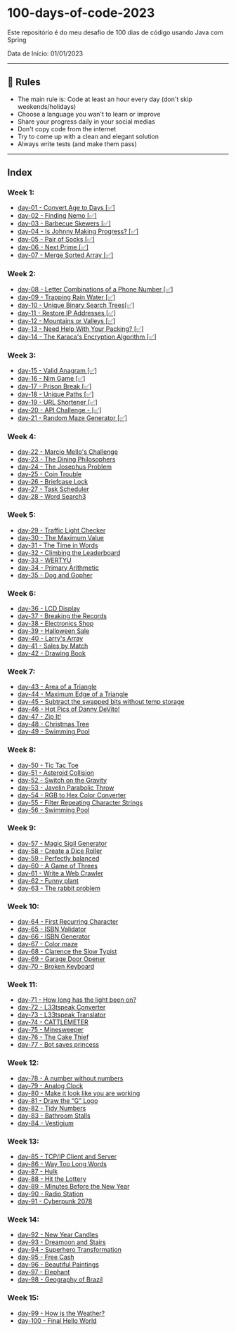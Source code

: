 # 100-days-of-code-2023
Este repositório é do meu desafio de 100 dias de código usando Java com Spring

Data de Início: 01/01/2023

---

## 🚩 Rules

- The main rule is: Code at least an hour every day (don't skip weekends/holidays)
- Choose a language you wan't to learn or improve
- Share your progress daily in your social medias
- Don't copy code from the internet
- Try to come up with a clean and elegant solution
- Always write tests (and make them pass)

---

## Index

### Week 1:
- [day-01 - Convert Age to Days [✅]](https://github.com/IAPOLINARIO/100-days-of-code/tree/main/Month-1/Week-01/day-01)
- [day-02 - Finding Nemo [✅]](https://github.com/IAPOLINARIO/100-days-of-code/tree/main/Month-1/Week-01/day-02)
- [day-03 - Barbecue Skewers [✅]](https://github.com/IAPOLINARIO/100-days-of-code/tree/main/Month-1/Week-01/day-03)
- [day-04 - Is Johnny Making Progress?  [✅]](https://github.com/IAPOLINARIO/100-days-of-code/tree/main/Month-1/Week-01/day-04)
- [day-05 - Pair of Socks [✅]](https://github.com/IAPOLINARIO/100-days-of-code/tree/main/Month-1/Week-01/day-05)
- [day-06 - Next Prime [✅]](https://github.com/IAPOLINARIO/100-days-of-code/tree/main/Month-1/Week-01/day-06)
- [day-07 - Merge Sorted Array [✅]](https://github.com/IAPOLINARIO/100-days-of-code/tree/main/Month-1/Week-01/day-07)

### Week 2:
- [day-08 - Letter Combinations of a Phone Number [✅]](https://github.com/IAPOLINARIO/100-days-of-code/tree/main/Month-1/Week-02/day-08)
- [day-09 - Trapping Rain Water [✅]](https://github.com/IAPOLINARIO/100-days-of-code/tree/main/Month-1/Week-02/day-09)
- [day-10 - Unique Binary Search Trees[✅]](https://github.com/IAPOLINARIO/100-days-of-code/tree/main/Month-1/Week-02/day-10)
- [day-11 - Restore IP Addresses [✅]](https://github.com/IAPOLINARIO/100-days-of-code/tree/main/Month-1/Week-02/day-11)
- [day-12 - Mountains or Valleys [✅]](https://github.com/IAPOLINARIO/100-days-of-code/tree/main/Month-1/Week-02/day-12)
- [day-13 - Need Help With Your Packing? [✅]](https://github.com/IAPOLINARIO/100-days-of-code/tree/main/Month-1/Week-02/day-13)
- [day-14 - The Karaca's Encryption Algorithm [✅]](https://github.com/IAPOLINARIO/100-days-of-code/tree/main/Month-1/Week-02/day-14)

### Week 3:
- [day-15 - Valid Anagram [✅]](https://github.com/IAPOLINARIO/100-days-of-code/tree/main/Month-1/Week-03/day-15)
- [day-16 - Nim Game [✅]](https://github.com/IAPOLINARIO/100-days-of-code/tree/main/Month-1/Week-03/day-16)
- [day-17 - Prison Break [✅]](https://github.com/IAPOLINARIO/100-days-of-code/tree/main/Month-1/Week-03/day-17)
- [day-18 - Unique Paths [✅]](https://github.com/IAPOLINARIO/100-days-of-code/tree/main/Month-1/Week-03/day-18)
- [day-19 - URL Shortener [✅]](https://github.com/IAPOLINARIO/100-days-of-code/tree/main/Month-1/Week-03/day-19)
- [day-20 - API Challenge - [✅]](https://github.com/IAPOLINARIO/100-days-of-code/tree/main/Month-1/Week-03/day-20)
- [day-21 - Random Maze Generator [✅]](https://github.com/IAPOLINARIO/100-days-of-code/tree/main/Month-1/Week-03/day-21)

### Week 4:
- [day-22 - Marcio Mello's Challenge](https://github.com/IAPOLINARIO/100-days-of-code/tree/main/Month-1/Week-04/day-22)
- [day-23 - The Dining Philosophers](https://github.com/IAPOLINARIO/100-days-of-code/tree/main/Month-1/Week-04/day-23)
- [day-24 - The Josephus Problem](https://github.com/IAPOLINARIO/100-days-of-code/tree/main/Month-1/Week-04/day-24)
- [day-25 - Coin Trouble](https://github.com/IAPOLINARIO/100-days-of-code/tree/main/Month-1/Week-04/day-25)
- [day-26 - Briefcase Lock](https://github.com/IAPOLINARIO/100-days-of-code/tree/main/Month-1/Week-04/day-26)
- [day-27 - Task Scheduler](https://github.com/IAPOLINARIO/100-days-of-code/tree/main/Month-1/Week-04/day-27)
- [day-28 - Word Search3](https://github.com/IAPOLINARIO/100-days-of-code/tree/main/Month-1/Week-04/day-28)

### Week 5:
- [day-29 - Traffic Light Checker](https://github.com/IAPOLINARIO/100-days-of-code/tree/main/Month-2/Week-05/day-29)
- [ day-30 - The Maximum Value](https://github.com/IAPOLINARIO/100-days-of-code/tree/main/Month-2/Week-05/day-30)
- [day-31 - The Time in Words](https://github.com/IAPOLINARIO/100-days-of-code/tree/main/Month-2/Week-05/day-31)
- [day-32 - Climbing the Leaderboard](https://github.com/IAPOLINARIO/100-days-of-code/tree/main/Month-2/Week-05/day-32)
- [day-33 - WERTYU](https://github.com/IAPOLINARIO/100-days-of-code/tree/main/Month-2/Week-05/day-33)
- [day-34 - Primary Arithmetic](https://github.com/IAPOLINARIO/100-days-of-code/tree/main/Month-2/Week-05/day-34)
- [day-35 - Dog and Gopher](https://github.com/IAPOLINARIO/100-days-of-code/tree/main/Month-2/Week-05/day-35)

### Week 6:
- [day-36 - LCD Display](https://github.com/IAPOLINARIO/100-days-of-code/tree/main/Month-2/Week-06/day-36)
- [day-37 - Breaking the Records](https://github.com/IAPOLINARIO/100-days-of-code/tree/main/Month-2/Week-06/day-37)
- [day-38 - Electronics Shop](https://github.com/IAPOLINARIO/100-days-of-code/tree/main/Month-2/Week-06/day-38)
- [day-39 - Halloween Sale](https://github.com/IAPOLINARIO/100-days-of-code/tree/main/Month-2/Week-06/day-39)
- [day-40 - Larry's Array](https://github.com/IAPOLINARIO/100-days-of-code/tree/main/Month-2/Week-06/day-40)
- [day-41 - Sales by Match](https://github.com/IAPOLINARIO/100-days-of-code/tree/main/Month-2/Week-06/day-41)
- [day-42 - Drawing Book](https://github.com/IAPOLINARIO/100-days-of-code/tree/main/Month-2/Week-06/day-42)

### Week 7:
- [day-43 - Area of a Triangle](https://github.com/IAPOLINARIO/100-days-of-code/tree/main/Month-2/Week-07/day-43)
- [day-44 - Maximum Edge of a Triangle](https://github.com/IAPOLINARIO/100-days-of-code/tree/main/Month-2/Week-07/day-44)
- [day-45 - Subtract the swapped bits without temp storage](https://github.com/IAPOLINARIO/100-days-of-code/tree/main/Month-2/Week-07/day-45)
- [day-46 - Hot Pics of Danny DeVito!](https://github.com/IAPOLINARIO/100-days-of-code/tree/main/Month-2/Week-07/day-46)
- [day-47 - Zip It!](https://github.com/IAPOLINARIO/100-days-of-code/tree/main/Month-2/Week-07/day-47)
- [day-48 - Christmas Tree](https://github.com/IAPOLINARIO/100-days-of-code/tree/main/Month-2/Week-07/day-48)
- [day-49 - Swimming Pool](https://github.com/IAPOLINARIO/100-days-of-code/tree/main/Month-2/Week-07/day-49)

### Week 8:
- [day-50 - Tic Tac Toe](https://github.com/IAPOLINARIO/100-days-of-code/tree/main/Month-2/Week-08/day-50)
- [day-51 - Asteroid Collision](https://github.com/IAPOLINARIO/100-days-of-code/tree/main/Month-2/Week-08/day-51)
- [day-52 - Switch on the Gravity](https://github.com/IAPOLINARIO/100-days-of-code/tree/main/Month-2/Week-08/day-52)
- [day-53 - Javelin Parabolic Throw](https://github.com/IAPOLINARIO/100-days-of-code/tree/main/Month-2/Week-08/day-53)
- [day-54 - RGB to Hex Color Converter](https://github.com/IAPOLINARIO/100-days-of-code/tree/main/Month-2/Week-08/day-54)
- [day-55 - Filter Repeating Character Strings](https://github.com/IAPOLINARIO/100-days-of-code/tree/main/Month-2/Week-08/day-55)
- [day-56 - Swimming Pool](https://github.com/IAPOLINARIO/100-days-of-code/tree/main/Month-2/Week-08/day-56)

### Week 9:
- [day-57 - Magic Sigil Generator](https://github.com/IAPOLINARIO/100-days-of-code/tree/main/Month-3/Week-09/day-57)
- [day-58 - Create a Dice Roller](https://github.com/IAPOLINARIO/100-days-of-code/tree/main/Month-3/Week-09/day-58)
- [day-59 - Perfectly balanced](https://github.com/IAPOLINARIO/100-days-of-code/tree/main/Month-3/Week-09/day-59)
- [day-60 - A Game of Threes](https://github.com/IAPOLINARIO/100-days-of-code/tree/main/Month-3/Week-09/day-60)
- [day-61 - Write a Web Crawler](https://github.com/IAPOLINARIO/100-days-of-code/tree/main/Month-3/Week-09/day-61)
- [day-62 - Funny plant](https://github.com/IAPOLINARIO/100-days-of-code/tree/main/Month-3/Week-09/day-62)
- [day-63 - The rabbit problem](https://github.com/IAPOLINARIO/100-days-of-code/tree/main/Month-3/Week-09/day-63)

### Week 10:
- [day-64 - First Recurring Character](https://github.com/IAPOLINARIO/100-days-of-code/tree/main/Month-3/Week-10/day-64)
- [day-65 - ISBN Validator](https://github.com/IAPOLINARIO/100-days-of-code/tree/main/Month-3/Week-10/day-65)
- [day-66 - ISBN Generator](https://github.com/IAPOLINARIO/100-days-of-code/tree/main/Month-3/Week-10/day-66)
- [day-67 - Color maze](https://github.com/IAPOLINARIO/100-days-of-code/tree/main/Month-3/Week-10/day-67)
- [day-68 - Clarence the Slow Typist](https://github.com/IAPOLINARIO/100-days-of-code/tree/main/Month-3/Week-10/day-68)
- [day-69 - Garage Door Opener](https://github.com/IAPOLINARIO/100-days-of-code/tree/main/Month-3/Week-10/day-69)
- [day-70 - Broken Keyboard](https://github.com/IAPOLINARIO/100-days-of-code/tree/main/Month-3/Week-10/day-70)

### Week 11:
- [day-71 - How long has the light been on?](https://github.com/IAPOLINARIO/100-days-of-code/tree/main/Month-3/Week-11/day-71)
- [day-72 - L33tspeak Converter](https://github.com/IAPOLINARIO/100-days-of-code/tree/main/Month-3/Week-11/day-72)
- [day-73 - L33tspeak Translator](https://github.com/IAPOLINARIO/100-days-of-code/tree/main/Month-3/Week-11/day-73)
- [day-74 - CATTLEMETER](https://github.com/IAPOLINARIO/100-days-of-code/tree/main/Month-3/Week-11/day-74)
- [day-75 - Minesweeper](https://github.com/IAPOLINARIO/100-days-of-code/tree/main/Month-3/Week-11/day-75)
- [day-76 - The Cake Thief](https://github.com/IAPOLINARIO/100-days-of-code/tree/main/Month-3/Week-11/day-76)
- [day-77 - Bot saves princess](https://github.com/IAPOLINARIO/100-days-of-code/tree/main/Month-3/Week-11/day-77)

### Week 12:
- [day-78 - A number without numbers](https://github.com/IAPOLINARIO/100-days-of-code/tree/main/Month-3/Week-12/day-78)
- [day-79 - Analog Clock](https://github.com/IAPOLINARIO/100-days-of-code/tree/main/Month-3/Week-12/day-79)
- [day-80 - Make it look like you are working](https://github.com/IAPOLINARIO/100-days-of-code/tree/main/Month-3/Week-12/day-80)
- [day-81 - Draw the “G” Logo](https://github.com/IAPOLINARIO/100-days-of-code/tree/main/Month-3/Week-12/day-81)
- [day-82 - Tidy Numbers](https://github.com/IAPOLINARIO/100-days-of-code/tree/main/Month-3/Week-12/day-82)
- [day-83 - Bathroom Stalls](https://github.com/IAPOLINARIO/100-days-of-code/tree/main/Month-3/Week-12/day-83)
- [day-84 - Vestigium](https://github.com/IAPOLINARIO/100-days-of-code/tree/main/Month-3/Week-12/day-84)

### Week 13:
- [day-85 - TCP/IP Client and Server](https://github.com/IAPOLINARIO/100-days-of-code/tree/main/Month-3/Week-13/day-85)
- [day-86 - Way Too Long Words](https://github.com/IAPOLINARIO/100-days-of-code/tree/main/Month-3/Week-13/day-86)
- [day-87 - Hulk](https://github.com/IAPOLINARIO/100-days-of-code/tree/main/Month-3/Week-13/day-87)
- [day-88 - Hit the Lottery](https://github.com/IAPOLINARIO/100-days-of-code/tree/main/Month-3/Week-13/day-88)
- [day-89 - Minutes Before the New Year](https://github.com/IAPOLINARIO/100-days-of-code/tree/main/Month-3/Week-13/day-89)
- [day-90 - Radio Station](https://github.com/IAPOLINARIO/100-days-of-code/tree/main/Month-3/Week-13/day-90)
- [day-91 - Cyberpunk 2078](https://github.com/IAPOLINARIO/100-days-of-code/tree/main/Month-3/Week-13/day-91)

### Week 14:
- [day-92 - New Year Candles](https://github.com/IAPOLINARIO/100-days-of-code/tree/main/Month-4/Week-14/day-92)
- [day-93 - Dreamoon and Stairs](https://github.com/IAPOLINARIO/100-days-of-code/tree/main/Month-4/Week-14/day-93)
- [day-94 - Superhero Transformation](https://github.com/IAPOLINARIO/100-days-of-code/tree/main/Month-4/Week-14/day-94)
- [day-95 - Free Cash](https://github.com/IAPOLINARIO/100-days-of-code/tree/main/Month-4/Week-14/day-95)
- [day-96 - Beautiful Paintings](https://github.com/IAPOLINARIO/100-days-of-code/tree/main/Month-4/Week-14/day-96)
- [day-97 - Elephant](https://github.com/IAPOLINARIO/100-days-of-code/tree/main/Month-4/Week-14/day-97)
- [day-98 - Geography of Brazil](https://github.com/IAPOLINARIO/100-days-of-code/tree/main/Month-4/Week-14/day-98)

### Week 15:
- [day-99 - How is the Weather?](https://github.com/IAPOLINARIO/100-days-of-code/tree/main/Month-4/Week-15/day-99)
- [day-100 - Final Hello World](https://github.com/IAPOLINARIO/100-days-of-code/tree/main/Month-4/Week-15/day-100)
